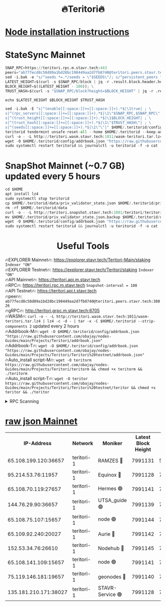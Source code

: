 <h1 align="center"> 🔥Teritori🔥</h1>


[Node installation instructions](https://github.com/obajay/nodes-Guides/tree/main/Projects/Teritori)
=

# StateSync Mainnet
```python
SNAP_RPC=https://teritori.rpc.m.stavr.tech:443
peers="ab77fecd8c58d89a1bd28bc198449aa2d7fb8740@teritori.peers.stavr.tech:38026"
sed -i.bak -e "s/^seeds *=.*/seeds = \"$SEEDS\"/; s/^persistent_peers *=.*/persistent_peers = \"$PEERS\"/" $HOME/.teritorid/config/config.toml
LATEST_HEIGHT=$(curl -s $SNAP_RPC/block | jq -r .result.block.header.height); \
BLOCK_HEIGHT=$((LATEST_HEIGHT - 100)); \
TRUST_HASH=$(curl -s "$SNAP_RPC/block?height=$BLOCK_HEIGHT" | jq -r .result.block_id.hash)

echo $LATEST_HEIGHT $BLOCK_HEIGHT $TRUST_HASH

sed -i.bak -E "s|^(enable[[:space:]]+=[[:space:]]+).*$|\1true| ; \
s|^(rpc_servers[[:space:]]+=[[:space:]]+).*$|\1\"$SNAP_RPC,$SNAP_RPC\"| ; \
s|^(trust_height[[:space:]]+=[[:space:]]+).*$|\1$BLOCK_HEIGHT| ; \
s|^(trust_hash[[:space:]]+=[[:space:]]+).*$|\1\"$TRUST_HASH\"| ; \
s|^(seeds[[:space:]]+=[[:space:]]+).*$|\1\"\"|" $HOME/.teritorid/config/config.toml
teritorid tendermint unsafe-reset-all --home $HOME/.teritorid --keep-addr-book
curl -o - -L http://teritori.wasm.stavr.tech:1011/wasm-teritori.tar.lz4 | lz4 -c -d - | tar -x -C $HOME/.teritorid --strip-components 2
wget -O $HOME/.teritorid/config/addrbook.json "https://raw.githubusercontent.com/obajay/nodes-Guides/main/Projects/Teritori/addrbook.json"
sudo systemctl restart teritorid && journalctl -u teritorid -f -o cat
```

# SnapShot Mainnet (~0.7 GB) updated every 5 hours
```python
cd $HOME
apt install lz4
sudo systemctl stop teritorid
cp $HOME/.teritorid/data/priv_validator_state.json $HOME/.teritorid/priv_validator_state.json.backup
rm -rf $HOME/.teritorid/data
curl -o - -L http://teritori.snapshot.stavr.tech:1001/teritori/teritori-snap.tar.lz4 | lz4 -c -d - | tar -x -C $HOME/.teritorid --strip-components 2
mv $HOME/.teritorid/priv_validator_state.json.backup $HOME/.teritorid/data/priv_validator_state.json
wget -O $HOME/.teritorid/config/addrbook.json "https://raw.githubusercontent.com/obajay/nodes-Guides/main/Projects/Teritori/addrbook.json"
sudo systemctl restart teritorid && journalctl -u teritorid -f -o cat
```
 <h1 align="center"> Useful Tools</h1>

🔥EXPLORER Mainnet🔥:      https://explorer.stavr.tech/Teritori-Main/staking      `Indexer "ON"` \
🔥EXPLORER Testnet🔥:        https://explorer.stavr.tech/Teritori/staking            `Indexer "ON"` \
🔥API Mainnet🔥:                   https://teritori.api.m.stavr.tech \
🔥RPC🔥:                                   https://teritori.rpc.m.stavr.tech                         `Snapshot-interval = 100` \
🔥API Testnet🔥:                     https://teritori.api.t.stavr.tech \
🔥peer🔥:                     `ab77fecd8c58d89a1bd28bc198449aa2d7fb8740@teritori.peers.stavr.tech:38026` \
🔥gRPC🔥:                                http://teritori.grpc.m.stavr.tech:6705 \
🔥WASM🔥: ```curl -o - -L http://teritori.wasm.stavr.tech:1011/wasm-teritori.tar.lz4 | lz4 -c -d - | tar -x -C $HOME/.teritorid --strip-components 2``` updated every 2 hours \
🔥Addrbook-M🔥:    ```wget -O $HOME/.teritorid/config/addrbook.json "https://raw.githubusercontent.com/obajay/nodes-Guides/main/Projects/Teritori/addrbook.json"``` \
🔥Addrbook-T🔥:    ```wget -O $HOME/.teritorid/config/addrbook.json "https://raw.githubusercontent.com/obajay/nodes-Guides/main/Projects/Teritori/Teritori%20testnet/addrbook.json"``` \
🔥Auto_install script-M🔥: ```wget -O teritorm https://raw.githubusercontent.com/obajay/nodes-Guides/main/Projects/Teritori/teritorm && chmod +x teritorm && ./teritorm``` \
🔥Auto_install script-T🔥: ```wget -O teritor https://raw.githubusercontent.com/obajay/nodes-Guides/main/Projects/Teritori/Teritori%20testnet/teritor && chmod +x teritor && ./teritor```

<details>
<summary>RPC Scanning</summary>

<h2 align="center"> We scan nodes in real time every 4 hours. And we provide the final result of RPC endpoints.
We cannot influence the operation of these nodes in any way. </h2>


```python
If Voting Power is higher than 0 --> then the Node is a validator of the network and may be subject to attack and be a potential threat to the chain.
```
```python
We marked such validators with a red symbol
```

</details>

[raw json Mainnet](https://rpc-check.teritorim.stavr.tech/teritorim/rpc-teritorim-result.json)
=



<table><tr><th>IP-Address</th><th>Network</th><th>Moniker</th><th>Latest Block Height</th><th>Earliest Block Height</th><th>Catching Up</th><th>Tx Index</th><th>Voting Power</th><th>Scan Time</th></tr><tr><td>65.108.199.120:36657</td><td>teritori-1</td><td>RAMZES 🔴</td><td>7991131</td><td>5996001</td><td>False</td><td>on</td><td>787917</td><td>2024-03-23T05:29:20.773488229UTC</td></tr><tr><td>95.214.53.76:11957</td><td>teritori-1</td><td>Equinox 🔴</td><td>7991128</td><td>7203180</td><td>False</td><td>on</td><td>1542272</td><td>2024-03-23T05:29:07.983952170UTC</td></tr><tr><td>65.108.70.119:27657</td><td>teritori-1</td><td>Hermes 🟢</td><td>7991141</td><td>7203180</td><td>False</td><td>on</td><td>0</td><td>2024-03-23T05:30:21.246893702UTC</td></tr><tr><td>144.76.29.90:36657</td><td>teritori-1</td><td>UTSA_guide 🟢</td><td>7991139</td><td>7208001</td><td>False</td><td>on</td><td>0</td><td>2024-03-23T05:30:10.021999714UTC</td></tr><tr><td>65.108.75.107:15657</td><td>teritori-1</td><td>node 🟢</td><td>7991144</td><td>7358868</td><td>False</td><td>on</td><td>0</td><td>2024-03-23T05:30:36.157458446UTC</td></tr><tr><td>65.109.92.240:20027</td><td>teritori-1</td><td>Aurie 🔴</td><td>7991142</td><td>7568001</td><td>False</td><td>on</td><td>119310</td><td>2024-03-23T05:30:25.676090369UTC</td></tr><tr><td>152.53.34.76:26610</td><td>teritori-1</td><td>Nodehub 🔴</td><td>7991145</td><td>7580883</td><td>False</td><td>on</td><td>65696</td><td>2024-03-23T05:30:42.529475182UTC</td></tr><tr><td>65.108.141.109:15657</td><td>teritori-1</td><td>node 🟢</td><td>7991141</td><td>7714496</td><td>False</td><td>on</td><td>0</td><td>2024-03-23T05:30:18.911941572UTC</td></tr><tr><td>75.119.146.181:19657</td><td>teritori-1</td><td>geonodes 🔴</td><td>7991140</td><td>7747478</td><td>False</td><td>on</td><td>37624</td><td>2024-03-23T05:30:16.551977670UTC</td></tr><tr><td>135.181.210.171:38027</td><td>teritori-1</td><td>STAVR-Service 🟢</td><td>7991128</td><td>7989001</td><td>False</td><td>on</td><td>0</td><td>2024-03-23T05:29:07.648854924UTC</td></tr></table>
